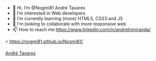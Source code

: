 - 👋 Hi, I’m @Nogmi81 André Tavares
- 👀 I’m interested in Web developers
- 🌱 I’m currently learning (more) HTML5, CSS3 and JS
- 💞️ I'm looking to collaborate with more responsive web
- 📫 How to reach me https://www.linkedin.com/in/andretnmiranda/

 ⚡ https://nogmi81.github.io/Nogmi81/

<div class="badge-base LI-profile-badge" data-locale="pt_BR" data-size="medium" data-theme="dark" data-type="VERTICAL" data-vanity="andretnmiranda" data-version="v1"><a class="badge-base__link LI-simple-link" href="https://br.linkedin.com/in/andretnmiranda?trk=profile-badge">André Tavares</a></div>
              

